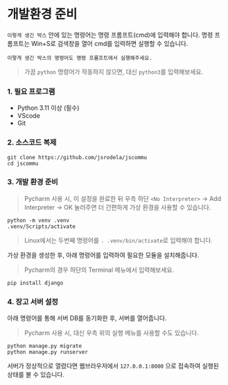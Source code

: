 # 개발환경 준비

`이렇게 생긴 박스` 안에 있는 명령어는 명령 프롬프트(cmd)에 입력해야 합니다. 명령 프롬프트는 Win+S로 검색창을 열어 cmd를 입력하면 실행할 수 있습니다.
```
이렇게 생긴 박스의 명령어도 명령 프롬프트에서 실행해주세요.
```
> 가끔 `python` 명령어가 작동하지 않으면, 대신 `python3`를 입력해보세요.

### 1. 필요 프로그램

* Python 3.11 이상 (필수)
* VScode
* Git

### 2. 소스코드 복제
```commandline
git clone https://github.com/jsrodela/jscommu
cd jscommu
```

### 3. 개발 환경 준비

> Pycharm 사용 시, 이 설정을 완료한 뒤 우측 하단 `<No Interpreter>` -> Add Interpreter -> OK 눌러주면 더 간편하게 가상 환경을 사용할 수 있습니다.

```commandline
python -m venv .venv
.venv/Scripts/activate
```
> Linux에서는 두번째 명령어를 `. .venv/bin/activate`로 입력해야 합니다.

가상 환경을 생성한 후, 아래 명령어를 입력하여 필요한 모듈을 설치해줍니다.
> Pycharm의 경우 하단의 Terminal 메뉴에서 입력해보세요.
```commandline
pip install django
```

### 4. 장고 서버 설정

아래 명령어를 통해 서버 DB를 동기화한 후, 서버를 열어줍니다.
> Pycharm 사용 시, 대신 우측 위의 실행 메뉴를 사용할 수도 있습니다.
```commandline
python manage.py migrate
python manage.py runserver
```
서버가 정상적으로 열렸다면 웹브라우저에서 `127.0.0.1:8000` 으로 접속하여 실행된 상태를 볼 수 있습니다.